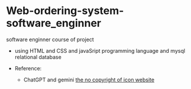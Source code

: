 # Web-ordering-system-software_enginner
software enginner course of project

+ using HTML and CSS and javaSript programming language and mysql relational database

+ Reference:
    + ChatGPT and gemini
    [the no copyright of icon website](#https://uxwing.com/tag/line-icons/ )
